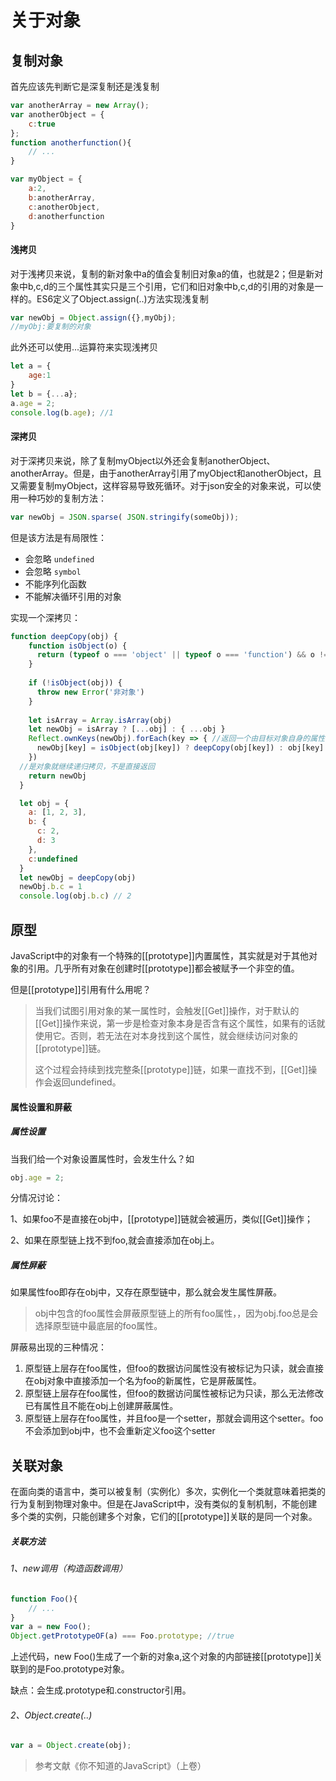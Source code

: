 # 关于对象

## 复制对象

首先应该先判断它是深复制还是浅复制

```js
var anotherArray = new Array();
var anotherObject = {
    c:true
};
function anotherfunction(){
    // ...
}

var myObject = {
    a:2,
    b:anotherArray,
    c:anotherObject,
    d:anotherfunction
}
```

#### **浅拷贝**

对于浅拷贝来说，复制的新对象中a的值会复制旧对象a的值，也就是2；但是新对象中b,c,d的三个属性其实只是三个引用，它们和旧对象中b,c,d的引用的对象是一样的。ES6定义了Object.assign(..)方法实现浅复制

```js
var newObj = Object.assign({},myObj);
//myObj:要复制的对象
```

此外还可以使用...运算符来实现浅拷贝

```js
let a = {
    age:1
}
let b = {...a};
a.age = 2;
console.log(b.age); //1
```

#### **深拷贝**

对于深拷贝来说，除了复制myObject以外还会复制anotherObject、anotherArray。但是，由于anotherArray引用了myObject和anotherObject，且又需要复制myObject，这样容易导致死循环。对于json安全的对象来说，可以使用一种巧妙的复制方法：

```js
var newObj = JSON.sparse( JSON.stringify(someObj));
```

但是该方法是有局限性：

- 会忽略 `undefined`
- 会忽略 `symbol`
- 不能序列化函数
- 不能解决循环引用的对象

实现一个深拷贝：

```js
function deepCopy(obj) {
    function isObject(o) {
      return (typeof o === 'object' || typeof o === 'function') && o !== null
    }
  
    if (!isObject(obj)) {
      throw new Error('非对象')
    }
  
    let isArray = Array.isArray(obj)
    let newObj = isArray ? [...obj] : { ...obj }
    Reflect.ownKeys(newObj).forEach(key => { //返回一个由目标对象自身的属性键组成的数组 
      newObj[key] = isObject(obj[key]) ? deepCopy(obj[key]) : obj[key]
    })
  //是对象就继续递归拷贝，不是直接返回
    return newObj
  }

  let obj = {
    a: [1, 2, 3],
    b: {
      c: 2,
      d: 3
    },
    c:undefined
  }
  let newObj = deepCopy(obj)
  newObj.b.c = 1
  console.log(obj.b.c) // 2
```

## 原型

​	JavaScript中的对象有一个特殊的[[prototype]]内置属性，其实就是对于其他对象的引用。几乎所有对象在创建时[[prototype]]都会被赋予一个非空的值。

但是[[prototype]]引用有什么用呢？

> 当我们试图引用对象的某一属性时，会触发[[Get]]操作，对于默认的[[Get]]操作来说，第一步是检查对象本身是否含有这个属性，如果有的话就使用它。否则，若无法在对本身找到这个属性，就会继续访问对象的[[prototype]]链。
>
> 这个过程会持续到找完整条[[prototype]]链，如果一直找不到，[[Get]]操作会返回undefined。

#### 属性设置和屏蔽

##### 属性设置

当我们给一个对象设置属性时，会发生什么？如

```js
obj.age = 2;
```

分情况讨论：

1、如果foo不是直接在obj中，[[prototype]]链就会被遍历，类似[[Get]]操作；

2、如果在原型链上找不到foo,就会直接添加在obj上。

##### 属性屏蔽

如果属性foo即存在obj中，又存在原型链中，那么就会发生属性屏蔽。

> obj中包含的foo属性会屏蔽原型链上的所有foo属性，，因为obj.foo总是会选择原型链中最底层的foo属性。

屏蔽易出现的三种情况：

1. 原型链上层存在foo属性，但foo的数据访问属性没有被标记为只读，就会直接在obj对象中直接添加一个名为foo的新属性，它是屏蔽属性。
2. 原型链上层存在foo属性，但foo的数据访问属性被标记为只读，那么无法修改已有属性且不能在obj上创建屏蔽属性。
3. 原型链上层存在foo属性，并且foo是一个setter，那就会调用这个setter。foo不会添加到obj中，也不会重新定义foo这个setter

## 关联对象

在面向类的语言中，类可以被复制（实例化）多次，实例化一个类就意味着把类的行为复制到物理对象中。但是在JavaScript中，没有类似的复制机制，不能创建多个类的实例，只能创建多个对象，它们的[[prototype]]关联的是同一个对象。

##### 关联方法

###### 1、new调用（构造函数调用）

```js
function Foo(){
    // ...
}
var a = new Foo();
Object.getPrototypeOF(a) === Foo.prototype;	//true
```

上述代码，new Foo()生成了一个新的对象a,这个对象的内部链接[[prototype]]关联到的是Foo.prototype对象。

缺点：会生成.prototype和.constructor引用。

###### 2、Object.create(..)

```js
var a = Object.create(obj);
```







> 参考文献《你不知道的JavaScript》（上卷）